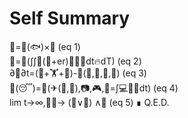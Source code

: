 # Self Summary
🍣=🔪(🐟)×🍚  (eq 1)  
🍰=🔪(∫∫🍬(🍑+er)🐣🥛🌺dt🔥dT)  (eq 2)  
∂💪∂t=(🏃+🏋+🏀)-🍴(🍣,🍜,🍛,🍰)  (eq 3)  
💭(😴)=🎲(✈(🗼,🗾),📷,🎮,👾=∫💻🎨💡dt)  (eq 4)  
lim t→∞,🙋‍♂️→ (🚀∨🤖) ∧🐶  (eq 5)  ∎ Q.E.D.  
